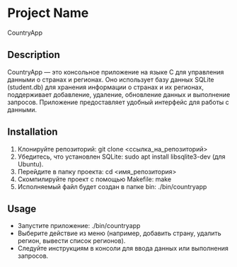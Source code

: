 # Project Name
CountryApp

## Description
CountryApp — это консольное приложение на языке C для управления данными о странах и регионах. Оно использует базу данных SQLite (student.db) для хранения информации о странах и их регионах, поддерживает добавление, удаление, обновление данных и выполнение запросов. Приложение предоставляет удобный интерфейс для работы с данными.

## Installation
1. Клонируйте репозиторий: git clone <ссылка_на_репозиторий>
2. Убедитесь, что установлен SQLite: sudo apt install libsqlite3-dev (для Ubuntu).
3. Перейдите в папку проекта: cd <имя_репозитория>
4. Скомпилируйте проект с помощью Makefile: make
5. Исполняемый файл будет создан в папке bin: ./bin/countryapp

## Usage
- Запустите приложение: ./bin/countryapp
- Выберите действие из меню (например, добавить страну, удалить регион, вывести список регионов).
- Следуйте инструкциям в консоли для ввода данных или выполнения запросов.
